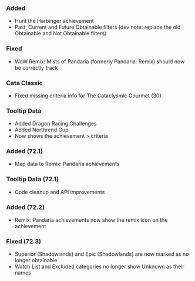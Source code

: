 ### Added
- Hunt the Harbinger achievement
- Past, Current and Future Obtainable filters (dev note: replace the old Obtainable and Not Obtainable filters)

### Fixed
- WoW Remix: Mists of Pandaria (formerly Pandaria: Remix) should now be correctly track

### Cata Classic
- Fixed missing criteria info for The Cataclysmic Gourmet (30)

### Tooltip Data
- Added Dragon Racing Challenges
- Added Northrend Cup
- Now shows the achievement > criteria

### Added (72.1)
- Map data to Remix: Pandaria achievements

### Tooltip Data (72.1)
- Code cleanup and API improvements

### Added (72.2)
- Remix: Pandaria achievements now show the remix icon on the achievement

### Fixed (72.3)
- Superior (Shadowlands) and Epic (Shadowlands) are now marked as no longer obtainable
- Watch List and Excluded categories no longer show Unknown as their names